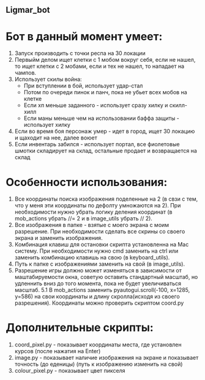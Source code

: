 ## Ligmar_bot
# Бот в данный момент умеет:
1. Запуск производить с точки респа на 30 локации
2. Первыйм делом ищет клетки с 1 мобом вокруг себя, если не нашел, то ищет клетки с 2 мобами, если и тех не нашел, то нападает на чампов.
3. Использует скилы война:
    * При вступлении в бой, использует удар-стал
    * Потом по очереди пинок и панч, пока не убьет всех мобов на клетке
    * Если хп меньше заданного - использует сразу хилку и скилл-хилл
    * Если маны меньше чем на использовании баффа защиты - использует хилку
4. Если во время боя персонаж умер - идет в город, ищет 30 локацию и щаходит на нее, далее воюет
5. Если инвентарь забился - использует портал, все фиолетовые шмотки складирует на склад, остальные продает и возвращается на склад

# Особенности использования:
1. Все координаты поиска изображения поделенные на 2 (в свзи с тем, что у меня эти координаты по дефолту умножаются на 2). При необходимости нужно убрать логику деления координат (в mob_actions убрать //= 2 и в image_utils убрать // 2).
2. Все изображения в папке - взятые с моего экрана с моим разрешение. При необходимости сделать все скрины со своего экрана и заменить изображения.
3. Комбинация клавиш для остановки скрипта установленна на Mac систему. При необходимости нужно cmd заменить на ctrl или заменить комбинацию клавишь на свою (в keyboard_utils).
4. Путь к папке с изображениями заменить на свой (в image_utils).
5. Разрешение игры должно может изменяться в зависимости от маштабируемости окна, советую оставить стандартный масштаб, но удленнить вниз до того момента, пока не будет увеличиваться масштаб.
 5.1 В mob_actions заменить pyautogui.scroll(-100, x=1285, y=586) на свои координаты и длину скролла(исходя из своего разрешения). Координаты можно проверить скриптом coord.py

 # Дополнительные скрипты:
 1. coord_pixel.py - показывает координаты места, где установлен курсов (после нажатия на Enter)
 2. image.py - показывает наличие изображения на экране и показывает точность (до еденицы) (путь к изображению изменить на свой)
 3. colour_pixel.py - показывает цвет пикселя